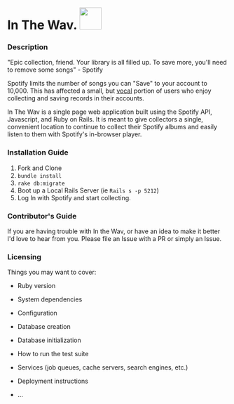 # In The Wav. <img src="https://media.giphy.com/media/26ufhUp00gyiOwdig/giphy.gif" height="50" width="50">

### Description


"Epic collection, friend. Your library is all filled up. To save more, you'll need to remove some songs" - Spotify

Spotify limits the number of songs you can "Save" to your account to 10,000. This has affected a small, but <a href="https://community.spotify.com/t5/Live-Ideas/Your-Music-Increase-maximum-Songs-allowed-in-Your-Music/idi-p/733759/page/50#comments">vocal</a> portion of users who enjoy collecting and saving records in their accounts. 

In The Wav is a single page web application built using the Spotify API, Javascript, and Ruby on Rails. It is meant to give collectors a single, convenient location to continue to collect their Spotify albums and easily listen to them with Spotify's in-browser player. 



### Installation Guide

1. Fork and Clone
2. `bundle install`
3. `rake db:migrate`
2. Boot up a Local Rails Server (ie `Rails s -p 5212`)
3. Log In with Spotify and start collecting.


### Contributor's Guide

If you are having trouble with In the Wav, or have an idea to make it better I'd love to hear from you. Please file an Issue with a PR or simply an Issue. 

### Licensing

Things you may want to cover:

* Ruby version

* System dependencies

* Configuration

* Database creation

* Database initialization

* How to run the test suite

* Services (job queues, cache servers, search engines, etc.)

* Deployment instructions

* ...
